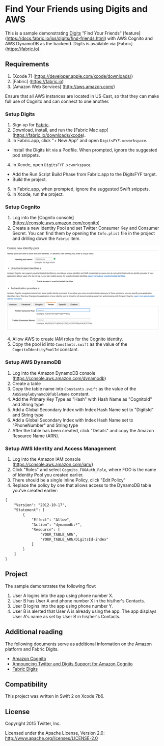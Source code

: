 # Find Your Friends using Digits and AWS

This is a sample demonstrating [Digits](http://digits.com) "Find Your Friends" [feature] (https://docs.fabric.io/ios/digits/find-friends.html) with AWS Cognito and AWS DynamoDB as the backend. Digits is available via [Fabric] (https://fabric.io).

## Requirements

1. [Xcode 7] (https://developer.apple.com/xcode/downloads/)
2. [Fabric] (https://fabric.io)
3. [Amazon Web Services] (http://aws.amazon.com/) 

Ensure that all AWS instances are located in US-East, so that they can make full use of Cognito and can connect to one another.

### Setup Digits

1. Sign up for [Fabric](https://fabric.io).
2. Download, install, and run the [Fabric Mac app] (https://fabric.io/downloads/xcode).
3. In Fabric.app, click "+ New App" and open `DigitsFYF.xcworkspace`.
  * Install the Digits kit via a Podfile. When prompted, ignore the suggested pod snippets.
4. In Xcode, open `DigitsFYF.xcworkspace`.
  * Add the Run Script Build Phase from Fabric.app to the DigitsFYF target.
  * Build the project.
5. In Fabric.app, when prompted, ignore the suggested Swift snippets.
6. In Xcode, run the project.  

### Setup Cognito

1. Log into the [Cognito console] (https://console.aws.amazon.com/cognito)
2. Create a new Identity Pool and set Twitter Consumer Key and Consumer Secret. You can find
them by opening the `Info.plist` file in the project and drilling down the `Fabric` item. 

<img src="/screenshots/cognito.png" width="600">

4. Allow AWS to create IAM roles for the Cognito identity.
5. Copy the pool id into `Constants.swift` as the value of the `CognitoIdentityPoolId` constant. 

### Setup AWS DynamoDB

1. Log into the Amazon DynamoDB console (https://console.aws.amazon.com/dynamodb)
2. Create a table
3. Copy the table name into `Constants.swift` as the value of the `AWSSampleDynamoDBTableName` constant.
4. Add the Primary Key Type as "Hash" with Hash Name as "CognitoId" and String type
5. Add a Global Secondary Index with Index Hash Name set to "DigitsId" and String type
6. Add a Global Secondary Index with Index Hash Name set to "PhoneNumber" and String type
7. After the table has been created, click "Details" and copy the Amazon Resource Name (ARN).

### Setup AWS Identity and Access Management

1. Log into the Amazon IAM console (https://console.aws.amazon.com/iam/)
2. Click "Roles" and select `Cognito_FOOAuth_Role`, where FOO is the name of Identity Pool you created earlier.
3. There should be a single Inline Policy, click "Edit Policy"
4. Replace the policy by one that allows access to the DynamoDB table you've created earlier:

```
{
    "Version": "2012-10-17",
    "Statement": [
        {
            "Effect": "Allow",
            "Action": "dynamodb:*",
            "Resource": [
                "YOUR_TABLE_ARN",
                "YOUR_TABLE_ARN/DigitsId-index"
            ]
        }
    ]
}
``` 

## Project

The sample demonstrates the following flow:

1. User A logins into the app using phone number X.
2. User B has User A and phone number X in the his/her's Contacts. 
3. User B logins into the app using phone number Y.
4. User B is alerted that User A is already using the app. The app 
displays User A's name as set by User B in his/her's Contacts. 


## Additional reading

The following documents serve as additional information on the Amazon platform and Fabric Digits.

- [Amazon Cognito](http://aws.amazon.com/cognito/)
- [Announcing Twitter and Digits Support for Amazon Cognito](http://mobile.awsblog.com/post/Tx398OODXZXXAMZ/Announcing-Twitter-and-Digits-Support-for-Amazon-Cognito)
- [Fabric Digits](http://get.digits.com/)

## Compatibility

This project was written in Swift 2 on Xcode 7b6.

## License

Copyright 2015 Twitter, Inc.

Licensed under the Apache License, Version 2.0: http://www.apache.org/licenses/LICENSE-2.0
